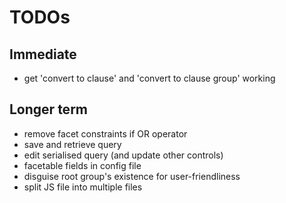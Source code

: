 # TODOs

## Immediate

* get 'convert to clause' and 'convert to clause group' working

## Longer term

* remove facet constraints if OR operator
* save and retrieve query
* edit serialised query (and update other controls)
* facetable fields in config file
* disguise root group's existence for user-friendliness
* split JS file into multiple files